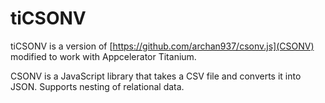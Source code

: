tiCSONV
========================================

tiCSONV is a version of [https://github.com/archan937/csonv.js](CSONV) modified to work with Appcelerator Titanium.

CSONV is a JavaScript library that takes a CSV file and converts it into JSON.  Supports nesting of relational data.

